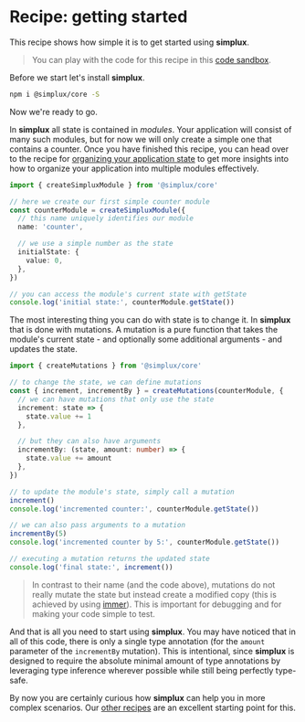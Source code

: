 # Recipe: getting started

This recipe shows how simple it is to get started using **simplux**.

> You can play with the code for this recipe in this [code sandbox](https://codesandbox.io/s/github/MrWolfZ/simplux/tree/master/recipes/basics/getting-started).

Before we start let's install **simplux**.

```sh
npm i @simplux/core -S
```

Now we're ready to go.

In **simplux** all state is contained in _modules_. Your application will consist of many such modules, but for now we will only create a simple one that contains a counter. Once you have finished this recipe, you can head over to the recipe for [organizing your application state](../../advanced/organizing-application-state#readme) to get more insights into how to organize your application into multiple modules effectively.

```ts
import { createSimpluxModule } from '@simplux/core'

// here we create our first simple counter module
const counterModule = createSimpluxModule({
  // this name uniquely identifies our module
  name: 'counter',

  // we use a simple number as the state
  initialState: {
    value: 0,
  },
})

// you can access the module's current state with getState
console.log('initial state:', counterModule.getState())
```

The most interesting thing you can do with state is to change it. In **simplux** that is done with mutations. A mutation is a pure function that takes the module's current state - and optionally some additional arguments - and updates the state.

```ts
import { createMutations } from '@simplux/core'

// to change the state, we can define mutations
const { increment, incrementBy } = createMutations(counterModule, {
  // we can have mutations that only use the state
  increment: state => {
    state.value += 1
  },

  // but they can also have arguments
  incrementBy: (state, amount: number) => {
    state.value += amount
  },
})

// to update the module's state, simply call a mutation
increment()
console.log('incremented counter:', counterModule.getState())

// we can also pass arguments to a mutation
incrementBy(5)
console.log('incremented counter by 5:', counterModule.getState())

// executing a mutation returns the updated state
console.log('final state:', increment())
```

> In contrast to their name (and the code above), mutations do not really mutate the state but instead create a modified copy (this is achieved by using [immer](https://github.com/immerjs/immer)). This is important for debugging and for making your code simple to test.

And that is all you need to start using **simplux**. You may have noticed that in all of this code, there is only a single type annotation (for the `amount` parameter of the `incrementBy` mutation). This is intentional, since **simplux** is designed to require the absolute minimal amount of type annotations by leveraging type inference wherever possible while still being perfectly type-safe.

By now you are certainly curious how **simplux** can help you in more complex scenarios. Our [other recipes](../../../../..#recipes) are an excellent starting point for this.
